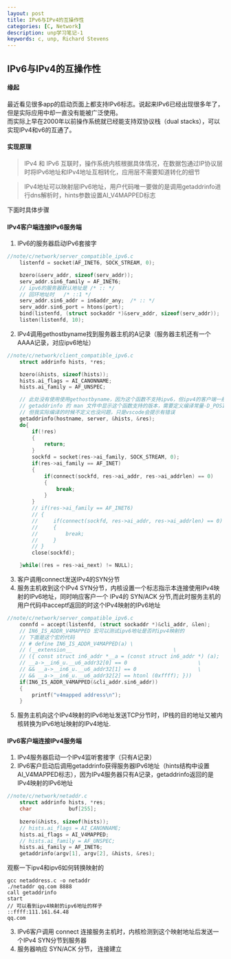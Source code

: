 ```yaml
---
layout: post
title: IPv6与IPv4的互操作性
categories: [C, Network]
description: unp学习笔记-1
keywords: c, unp, Richard Stevens
---
```


## IPv6与IPv4的互操作性

#### 缘起
最近看见很多app的启动页面上都支持IPv6标志。说起来IPv6已经出现很多年了，但是实际应用中却一直没有能被广泛使用。<br>而实际上早在2000年以前操作系统就已经能支持双协议栈（dual stacks），可以实现IPv4和v6的互通了。

#### 实现原理
> IPv4 和 IPv6 互联时，操作系统内核根据具体情况，在数据包通过IP协议层时将IPv6地址和IPv4地址互相转化，应用层不需要知道转化的细节

> IPv4地址可以映射层IPv6地址，用户代码唯一要做的是调用getaddrinfo进行dns解析时，hints参数设置AI_V4MAPPED标志

下面时具体步骤

#### IPv4客户端连接IPv6服务端
1. IPv6的服务器启动IPv6套接字
```c
//note/c/network/server_compatible_ipv6.c
    listenfd = socket(AF_INET6, SOCK_STREAM, 0);

    bzero(&serv_addr, sizeof(serv_addr));
    serv_addr.sin6_family = AF_INET6;
    // ipv6的服务器默认地址是 /* :: */
    // 回环地址时   /* ::1 */
    serv_addr.sin6_addr = in6addr_any;  /* :: */
    serv_addr.sin6_port = htons(port);
    bind(listenfd, (struct sockaddr *)&serv_addr, sizeof(serv_addr));
    listen(listenfd, 10);
```
2. IPv4调用gethostbyname找到服务器主机的A记录（服务器主机还有一个AAAA记录，对应ipv6地址）
```c
//note/c/network/client_compatible_ipv6.c
    struct addrinfo hists, *res;

    bzero(&hists, sizeof(hists));
    hists.ai_flags = AI_CANONNAME;
    hists.ai_family = AF_UNSPEC;

    // 此处没有使用使用gethostbyname，因为这个函数不支持ipv6，但ipv4的客户端一般都是使用gethostbyname
    // getaddrinfo 的 man 文件中显示这个函数支持的版本，需要定义编译常量-D_POSIX_C_SOURCE=200112L（或更大）
    // 但我实际编译的时候不定义也没问题，只是vscode会提示有错误
    getaddrinfo(hostname, server, &hists, &res);
    do{ 
        if(!res)
        {
            return;
        }
        sockfd = socket(res->ai_family, SOCK_STREAM, 0);
        if(res->ai_family == AF_INET)
        {
            if(connect(sockfd, res->ai_addr, res->ai_addrlen) == 0)
            {
                break;
            }
        }
        // if(res->ai_family == AF_INET6)
        // {
        //     if(connect(sockfd, res->ai_addr, res->ai_addrlen) == 0)
        //     {
        //         break;
        //     }
        // }
        close(sockfd);

    }while((res = res->ai_next) != NULL);  
```
3. 客户调用connect发送IPv4的SYN分节
4. 服务主机收到这个IPv4 SYN分节，内核设置一个标志指示本连接使用IPv4映射的IPv6地址，同时响应客户一个 IPv4的 SYN/ACK 分节,而此时服务主机的用户代码中acceptf返回的时这个IPv4映射的IPv6地址
```c
//note/c/network/server_compatible_ipv6.c
    connfd = accept(listenfd, (struct sockaddr *)&cli_addr, &len);
    // IN6_IS_ADDR_V4MAPPED 宏可以测试ipv6地址是否时ipv4映射的
    // 下面是这个宏的代码
    // # define IN6_IS_ADDR_V4MAPPED(a) \
    // (__extension__							      \
    // ({ const struct in6_addr *__a = (const struct in6_addr *) (a);	      \
    // __a->__in6_u.__u6_addr32[0] == 0					      \
    // && __a->__in6_u.__u6_addr32[1] == 0				      \
    // && __a->__in6_u.__u6_addr32[2] == htonl (0xffff); }))
    if(IN6_IS_ADDR_V4MAPPED(&cli_addr.sin6_addr))
    {
        printf("v4mapped address\n");
    }
```
5. 服务主机向这个IPv4映射的IPv6地址发送TCP分节时，IP栈的目的地址又被内核转换为IPv6地址映射的IPv4地址.

#### IPv6客户端连接IPv4服务端
1. IPv4服务器启动一个IPv4监听套接字（只有A记录）
2. IPv6客户启动后调用getaddrinfo获得服务器IPv6地址（hints结构中设置AI_V4MAPPED标志），因为IPv4服务器只有A记录，getaddrinfo返回的是IPv4映射的IPv6地址
```c
//note/c/network/netaddr.c
    struct addrinfo hists, *res;
    char            buf[255];
    
    bzero(&hists, sizeof(hists));
    // hists.ai_flags = AI_CANONNAME;
    hists.ai_flags = AI_V4MAPPED;
    // hists.ai_family = AF_UNSPEC;
    hists.ai_family = AF_INET6;
    getaddrinfo(argv[1], argv[2], &hists, &res);
```
观察一下ipv4和ipv6如何转换映射的
```shell
gcc netaddress.c -o netaddr
./netaddr qq.com 8888
call getaddrinfo
start
// 可以看到ipv4映射的ipv6地址的样子
::ffff:111.161.64.48
qq.com
```
3. IPv6客户调用 connect 连接服务主机时，内核检测到这个映射地址后发送一个IPv4 SYN分节到服务器
4. 服务器响应 SYN/ACK 分节， 连接建立
